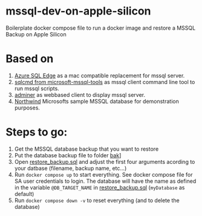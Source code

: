 # mssql-dev-on-apple-silicon
Boilerplate docker compose file to run a docker image and restore a MSSQL Backup on Apple Silicon

# Based on
1. [Azure SQL Edge](https://hub.docker.com/_/microsoft-azure-sql-edge) as a mac compatible replacement for mssql server.
2. [sqlcmd from microsoft-mssql-tools](https://hub.docker.com/_/microsoft-mssql-tools) as mssql client command line tool to run mssql scripts.
3. [adminer](https://hub.docker.com/_/adminer/) as webbased client to display mssql server.
4. [Northwind](https://github.com/cjlee/northwind) Microsofts sample MSSQL database for demonstration purposes.

# Steps to go:
1. Get the MSSQL database backup that you want to restore
2. Put the database backup file to folder [bak](./bak)]
3. Open [restore_backup.sql](./scripts/restore_backup.sql) and adjust the first four arguments acording to your datbase (filename, backup name, etc...)
3. Run ```docker compose up``` to start everything. See docker compose file for SA user credentials to login. The database will have the name as defined in the variable ```@DB_TARGET_NAME``` in [restore_backup.sql](./scripts/restore_backup.sql) (```myDatabase``` as default)
4. Run ```docker compose down -v``` to reset everything (and to delete the database)